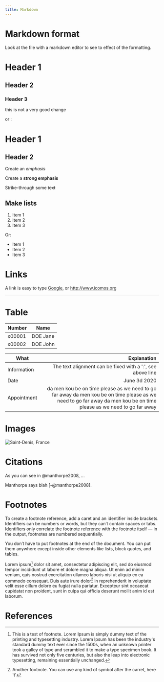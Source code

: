 ```yaml
---
title: Markdown
---
```


# Markdown format

Look at the file with a markdown editor to see to effect of the formatting.

# Header 1
## Header 2
### Header 3
this is not a very good change

or :

Header 1
========

Header 2
--------

Create an _emphasis_

Create a __strong emphasis__

Strike-through some ~~text~~

## Make lists

1. Item 1
2. Item 2
3. Item 3

Or:

- Item 1
- Item 2
- Item 3

# Links

A link is easy to type [Google](https://www.google.com/), or <http://www.icomos.org>

---

# Table

| Number | Name |
|---|---|
|x00001|DOE Jane|
|x00002|DOE John|

| What | Explanation |
| ---|---:|
|Information|The text alignment can be fixed with a ':', see above line|
|Date|June 3d 2020|
|Appointment|da men kou be on time please as we need to go far away da men kou be on time please as we need to go far away da men kou be on time please as we need to go far away|

# Images

![Saint-Denis, France](../pics/p1.png)

# Citations

As you can see in @manthorpe2008, ...

Manthorpe says blah [-@manthorpe2008].

# Footnotes

To create a footnote reference, add a caret and an identifier inside brackets. Identifiers can be numbers or words, but they can’t contain spaces or tabs. Identifiers only correlate the footnote reference with the footnote itself — in the output, footnotes are numbered sequentially.

You don’t have to put footnotes at the end of the document. You can put them anywhere except inside other elements like lists, block quotes, and tables.

Lorem ipsum[^1] dolor sit amet, consectetur adipiscing elit, 
sed do eiusmod tempor incididunt ut labore et dolore magna aliqua.
Ut enim ad minim veniam, quis nostrud exercitation ullamco laboris nisi ut aliquip ex ea commodo consequat.
Duis aute irure dolor[^t] in reprehenderit in voluptate velit esse cillum dolore eu fugiat nulla pariatur.
Excepteur sint occaecat cupidatat non proident,
sunt in culpa qui officia deserunt mollit anim id est laborum.

[^1]: This is a test of footnote. Lorem Ipsum is simply dummy text of the printing and typesetting industry. Lorem Ipsum has been the industry's standard dummy text ever since the 1500s, when an unknown printer took a galley of type and scrambled it to make a type specimen book. It has survived not only five centuries, but also the leap into electronic typesetting, remaining essentially unchanged.

[^t]: Another footnote. You can use any kind of symbol after the carret, here 't'

# References
